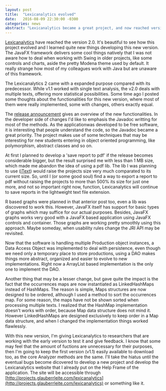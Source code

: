 ```yaml
---
layout: post
title:  "Lexicanalytics evolved"
date:   2016-08-09 22:30:00 -0300
categories: news
abstract: "Lexicanalytics became a great project, and now reached version 2.0. The release announcement gives an overview for most functionalities that users may notice, but there are some developing aspects that can not go unnoticed, neither unpublished. Now the software is being delivered to some researchers to test and give feedback about usage."
---
```

[Lexicanalytics](https://github.com/glauberrleite/lexicanalytics) have reached the version 2.0. It's beautiful to see how this project evolved and I learned quite new things developing this new version. The JavaFX framework delivers some cool things natively that I was not aware how to deal when working with Swing in older projects, like some controls and charts, aside the pretty Modena theme used by default. It really strange how most of my colleagues work with Java but are unaware of this framework.

The Lexicanalytics 2 came with a expanded purpose compared with its predecessor. While v1.1 worked with single text analysis, the v2.0 deals with multiple texts, offering more statistical possibilities. Some time ago I posted some thoughts about the functionalities for this new version, where most of them were really implemented, some with changes, others exactly equal. 

The [release announcement](http://github.com/glauberrleite/lexicanalytics/releases/tag/v2.0) gives an overview of the new functionalities. In the developer side of changes I'd like to emphasis the Javadoc writting for most of the methods. As the applicationwas developed to be free software, it is interesting that people understand the code, so the Javadoc became a great priority. The project makes use of some techniques that may be interesting for new students entering in object oriented programming, like polymorphism, abstract classes and so on.

At first I planned to develop a 'save report to pdf' if the release becomes considerable bigger, but the result surprised me with less than 1 MB size, which made me abandon the idea of using a pdf lib. The lib I was planning to use ([iText](http://itextpdf.com)) would raise the projects size very much comparated to its current size. So, until I (or some good soul) find a way to export a report to pdf without raising the projects to more than 500% its size for just one more, and not so important right now, function, Lexicanalytics will continue to save reports in the lightweight text file extension.

R based graphs were planned in that anterior post too, even a lib was discovered to work this. However, JavaFX itself has support for basic types of graphs which may suffice for our actual purposes. Besides, JavaFX graphs works very good with a JavaFX based application using JavaFX controls and container. Those graphs are working pretty smoothly using this approach. Maybe someday, when usability rules change the JRI API may be revisited.

Now that the software is handling multiple Production object instances, a Data Access Object was implemented to deal with persistence, even though we need only a temporary place to store productions, using a DAO makes things more abstract, organized and easier to evolve to new implementations. Right now a ArrayList based implementation is the only one to implement the DAO.

Another thing that may be a lesser change, but gave quite the impact is the fact that the occurrences maps are now instantiated as LinkedHashMaps instead of HashMaps. The reason is simple, Maps structures are now designed to be ordered, although I used a method to sort the occurrences map. For some reason, the maps have not be shown sorted when processing multiple texts. I realized that the HashMap implementation doesn't works with order, because Map data structure does not mind it. However LinkedHashMaps are designed exclusively to keep order in a Map data structure, and when I changed the implementation things worked flawlessly.

With this new version, I'm giving Lexicanalytics to researchers that are working with the early version to test it and give feedback. I know that some may feel that the amount of fuctions are unnecessary for their purposes, then I'm going to keep the first version (v1.1) easily available to download too, as the core Analyzer methods are the same. I'll take the hiatus until the eventual bugs become dicovered to develop a new project and develop the Lexicanalytics website that I already put on the Help Frame of the application. The site will be accessible through [http://projects.glauberrleite.com/lexicanalytics](http://projects.glauberrleite.com/lexicanalytics) or something like it.
